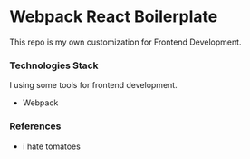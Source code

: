 # Webpack React Boilerplate
This repo is my own customization for Frontend Development.

### Technologies Stack
I using some tools for frontend development.

- Webpack 


### References
- i hate tomatoes